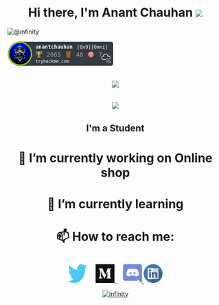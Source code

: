 <h1 align="center"> Hi there, I'm Anant Chauhan <img src="https://raw.githubusercontent.com/MartinHeinz/MartinHeinz/master/wave.gif" width="30px"></h1>
<p align="left"> <img src="https://komarev.com/ghpvc/?username=Anant1711" alt="@infinity" /> </p>
<img src="https://github.com/Anant1711/Anant1711/blob/main/icon/anantchauhan.png">
<p align="center"> <br><img src="https://media.giphy.com/media/p4NLw3I4U0idi/giphy.gif" width="450px"><br></p>
<p align="center"> <br><img src="https://github.com/punitkmryh/punitkmryh/blob/master/Developer.gif" width="450px"><br> </p>

<h2 align="center"> I'm a Student</ha>

<h1 align="center"> 🔭 I’m currently working on Online shop </h1>

<h1 align="center"> 🌱 I’m currently learning </h1>

<h1 align="center"> 📫 How to reach me: </h1>
<p align="center"><br> <a href="https://twitter.com/_Anant_chauhan"><img height="44" width="44" src="https://github.com/Anant1711/Anant1711/blob/main/icon/3694468081530103327.svg" /></a>
&nbsp; &nbsp; <a href="https://www.medium.com/@infinity_/"> <img height="44" width="44" src="https://github.com/Anant1711/Anant1711/blob/main/icon/8423298421551941703.svg" > </a> &nbsp; &nbsp;
<a href="https://discord.com/channels/@infinity_#9175/"> <img height="44" width="44" src="https://github.com/Anant1711/Anant1711/blob/main/icon/8281351951536233212.svg" &nbsp; &nbsp; <a href="https://www.linkedin.com/in/anant-chauhan-a07b2419b/"> <img height="44" width="44" src="https://github.com/Anant1711/Anant1711/blob/main/icon/20342806371555589921.svg"



</p>

<p align="center"> <img src=https://github-readme-stats.vercel.app/api?username=Anant1711&show_icons=true alt=infinity /> </p>

